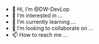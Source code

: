 - 👋 Hi, I’m @DW-DevLop
- 👀 I’m interested in ...
- 🌱 I’m currently learning ...
- 💞️ I’m looking to collaborate on ...
- 📫 How to reach me ...

<!---
DW-DevLop/DW-DevLop is a ✨ special ✨ repository because its `README.md` (this file) appears on your GitHub profile.
You can click the Preview link to take a look at your changes.
--->
